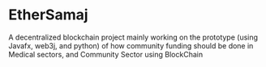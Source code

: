 # EtherSamaj
A decentralized blockchain project mainly working on the prototype (using Javafx, web3j, and python) of how community funding should be done in Medical sectors, and Community Sector using BlockChain
